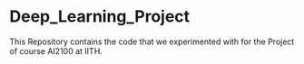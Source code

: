 # Deep_Learning_Project
This Repository contains the code that we experimented with for the Project of course AI2100 at IITH.
